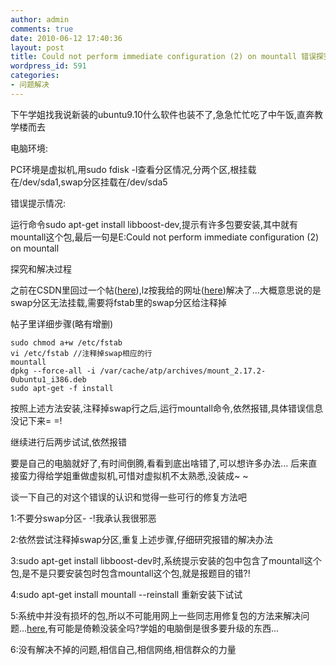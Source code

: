 ```yaml
---
author: admin
comments: true
date: 2010-06-12 17:40:36
layout: post
title: Could not perform immediate configuration (2) on mountall 错误探究
wordpress_id: 591
categories:
- 问题解决
---
```


下午学姐找我说新装的ubuntu9.10什么软件也装不了,急急忙忙吃了中午饭,直奔教学楼而去

电脑环境:  

PC环境是虚拟机,用sudo fdisk -l查看分区情况,分两个区,根挂载在/dev/sda1,swap分区挂载在/dev/sda5

错误提示情况:

运行命令sudo apt-get install libboost-dev,提示有许多包要安装,其中就有mountall这个包,最后一句是E:Could not perform immediate configuration (2) on mountall  

探究和解决过程

之前在CSDN里回过一个帖([here](http://topic.csdn.net/u/20100407/15/A2E683E6-9CC2-47BF-B765-36241A2A7E0B.html)),lz按我给的网址([here](http://nerdbynature.de/s9y/index.php?/archives/173-Internal-Error,-Could-not-perform-immediate-configuration-2-on-mountall.html))解决了...大概意思说的是swap分区无法挂载,需要将fstab里的swap分区给注释掉

帖子里详细步骤(略有增删)

    sudo chmod a+w /etc/fstab 
    vi /etc/fstab //注释掉swap相应的行 
    mountall 
    dpkg --force-all -i /var/cache/atp/archives/mount_2.17.2-0ubuntu1_i386.deb 
    sudo apt-get -f install 

按照上述方法安装,注释掉swap行之后,运行mountall命令,依然报错,具体错误信息没记下来= =!

继续进行后两步试试,依然报错

要是自己的电脑就好了,有时间倒腾,看看到底出啥错了,可以想许多办法... 后来直接蛮力得给学姐重做虚拟机,可惜对虚拟机不太熟悉,没装成~ ~

谈一下自己的对这个错误的认识和觉得一些可行的修复方法吧

1:不要分swap分区- -!我承认我很邪恶

2:依然尝试注释掉swap分区,重复上述步骤,仔细研究报错的解决办法

3:sudo apt-get install libboost-dev时,系统提示安装的包中包含了mountall这个包,是不是只要安装包时包含mountall这个包,就是报题目的错?!

4:sudo apt-get install mountall --reinstall 重新安装下试试

5:系统中并没有损坏的包,所以不可能用网上一些同志用修复包的方法来解决问题...[here](http://forum.ubuntu.org.cn/viewtopic.php?f=48&t=271962),有可能是倚赖没装全吗?学姐的电脑倒是很多要升级的东西...

6:没有解决不掉的问题,相信自己,相信网络,相信群众的力量

